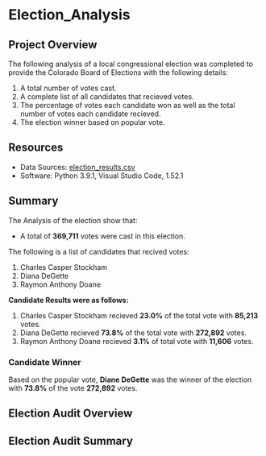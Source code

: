 # Election_Analysis

## Project Overview
The following analysis of a local congressional election was completed to provide the Colorado Board of Elections with the following details:

1. A total number of votes cast.
2. A complete list of all candidates that recieved votes.
3. The percentage of votes each candidate won as well as the total number of votes each candidate recieved.
4. The election winner based on popular vote.

## Resources 
- Data Sources: [election_results.csv](resources/election_results.csv)
- Software: Python 3.9.1, Visual Studio Code, 1.52.1

## Summary
The Analysis of the election show that:
- A total of **369,711** votes were cast in this election.

The following is a list of candidates that recived votes:
  1. Charles Casper Stockham
  2. Diana DeGette
  3. Raymon Anthony Doane

**Candidate Results were as follows:**
1. Charles Casper Stockham recieved **23.0%** of the total vote with **85,213** votes.
2. Diana DeGette recieved **73.8%** of the total vote with **272,892** votes.
3. Raymon Anthony Doane recieved **3.1%** of total vote with **11,606** votes.

### Candidate Winner
Based on the popular vote, **Diane DeGette** was the winner of the election with **73.8%** of the vote **272,892** votes.

## Election Audit Overview

## Election Audit Summary
